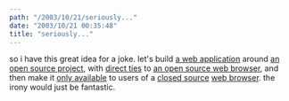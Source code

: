 ```yaml
---
path: "/2003/10/21/seriously..." 
date: "2003/10/21 00:35:48" 
title: "seriously..." 
---
```

so i have this great idea for a joke. let's build <a href="http://www.clusteredhits.com/">a web application</a> around <a href="http://www.dmoz.org/">an open source project</a>, with <a href="http://dmoz.org/help/geninfo.html#mean">direct ties</a> to <a href="http://mozilla.org/">an open source web browser</a>, and then make it <a href="http://www.researchbuzz.com/news/2003/oct16oc2203.shtml#anew">only available</a> to users of a <a href="http://www.computerworld.com/softwaretopics/software/story/0,10801,78203,00.html">closed source</a> <a href="http://www.microsoft.com/windows/ie/default.asp">web browser</a>. the irony would just be fantastic.